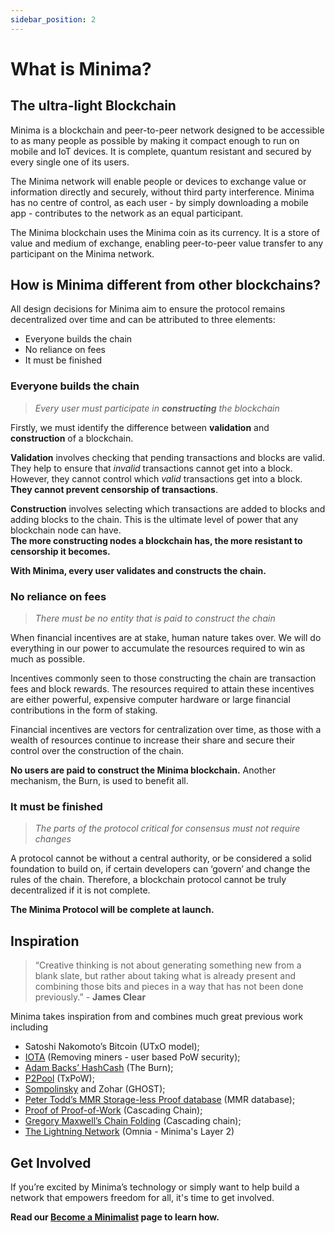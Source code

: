 ```yaml
---
sidebar_position: 2
---
```


# What is Minima?

## The ultra-light Blockchain

Minima is a blockchain and peer-to-peer network designed to be accessible to as many people as possible by making it compact enough to run on mobile and IoT devices.
It is complete, quantum resistant and secured by every single one of its users. 

The Minima network will enable people or devices to exchange value or information directly and securely, without third party interference. Minima has no centre of control, as each user - by simply downloading a mobile app - contributes to the network as an equal participant.

The Minima blockchain uses the Minima coin as its currency. It is a store of value and medium of exchange, enabling peer-to-peer value transfer to any participant on the Minima network.

## How is Minima different from other blockchains?

All design decisions for Minima aim to ensure the protocol remains decentralized over time and can be attributed to three elements:
- Everyone builds the chain
- No reliance on fees 
- It must be finished

### Everyone builds the chain

> *Every user must participate in **constructing** the blockchain*

Firstly, we must identify the difference between **validation** and **construction** of a blockchain. 

**Validation** involves checking that pending transactions and blocks are valid.
They help to ensure that *invalid* transactions cannot get into a block. However, they cannot control which *valid* transactions get into a block.<br/> **They cannot prevent censorship of transactions**.

**Construction** involves selecting which transactions are added to blocks and adding blocks to the chain. This is the ultimate level of power that any blockchain node can have. <br/> **The more constructing nodes a blockchain has, the more resistant to censorship it becomes.**

**With Minima, every user validates and constructs the chain.**

### No reliance on fees

> *There must be no entity that is paid to construct the chain*

When financial incentives are at stake, human nature takes over. We will do everything in our power to accumulate the resources required to win as much as possible. 

Incentives commonly seen to those constructing the chain are transaction fees and block rewards. The resources required to attain these incentives are either powerful, expensive computer hardware or large financial contributions in the form of staking. 

Financial incentives are vectors for centralization over time, as those with a wealth of resources continue to increase their share and secure their control over the construction of the chain.

**No users are paid to construct the Minima blockchain.** Another mechanism, the Burn, is used to benefit all.

### It must be finished

> *The parts of the protocol critical for consensus must not require changes*

A protocol cannot be without a central authority, or be considered a solid foundation to build on, if certain developers can ‘govern’ and change the rules of the chain. Therefore, a blockchain protocol cannot be truly decentralized if it is not complete.

**The Minima Protocol will be complete at launch.**


## Inspiration
> “Creative thinking is not about generating something new from a blank slate, but rather about taking what is already present and combining those bits and pieces in a way that has not been done previously.” - **James Clear**

Minima takes inspiration from and combines much great previous work including

- Satoshi Nakomoto’s Bitcoin (UTxO model);
- [IOTA](https://www.iota.org/) (Removing miners - user based PoW security); 
- [Adam Backs’ HashCash](http://www.hashcash.org/) (The Burn); 
- [P2Pool](https://en.bitcoin.it/wiki/P2Pool) (TxPoW); 
- [Sompolinsky](https://eprint.iacr.org/2013/881.pdf) and Zohar (GHOST); 
- [Peter Todd’s MMR Storage-less Proof database](https://petertodd.org/2016/delayed-txo-commitments) (MMR database); 
- [Proof of Proof-of-Work](https://eprint.iacr.org/2017/963.pdf) (Cascading Chain);
- [Gregory Maxwell’s Chain Folding](https://en.bitcoin.it/wiki/User:Gmaxwell/alt_ideas) (Cascading chain);  
- [The Lightning Network](https://lightning.network/) (Omnia - Minima's Layer 2)

## Get Involved
If you’re excited by Minima’s technology or simply want to help build a network that empowers freedom for all, it's time to get involved.

**Read our [Become a Minimalist](/docs/about/becomeaminimalist) page to learn how.**